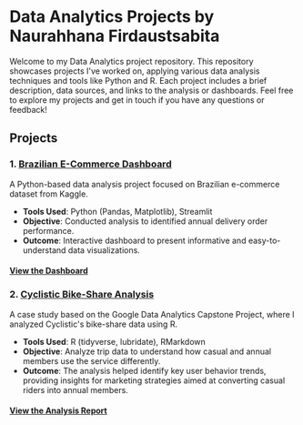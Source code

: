 # Data Analytics Projects by Naurahhana Firdaustsabita

Welcome to my Data Analytics project repository. This repository showcases projects I've worked on, applying various data analysis techniques and tools like Python and R. Each project includes a brief description, data sources, and links to the analysis or dashboards. Feel free to explore my projects and get in touch if you have any questions or feedback!

## Projects

### 1. [Brazilian E-Commerce Dashboard](https://github.com/naurahhanaf/project/tree/main/brazilian-ecommerce-analysis)
A Python-based data analysis project focused on Brazilian e-commerce dataset from Kaggle.

- **Tools Used**: Python (Pandas, Matplotlib), Streamlit
- **Objective**: Conducted analysis to identified annual delivery order performance.
- **Outcome**: Interactive dashboard to present informative and easy-to-understand data visualizations.

#### [View the Dashboard](https://project-aircyvmetxvmkxyz5v8jm2.streamlit.app/)

### 2. [Cyclistic Bike-Share Analysis](https://github.com/naurahhanaf/project/tree/main/cyclistic-analysis)
A case study based on the Google Data Analytics Capstone Project, where I analyzed Cyclistic's bike-share data using R.

- **Tools Used**: R (tidyverse, lubridate), RMarkdown
- **Objective**: Analyze trip data to understand how casual and annual members use the service differently.
- **Outcome**: The analysis helped identify key user behavior trends, providing insights for marketing strategies aimed at converting casual riders into annual members.

#### [View the Analysis Report]()
